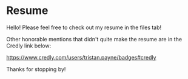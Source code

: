 # Resume
Hello! Please feel free to check out my resume in the files tab!

Other honorable mentions that didn't quite make the resume are in the Credly link below:

https://www.credly.com/users/tristan.payne/badges#credly

Thanks for stopping by!
